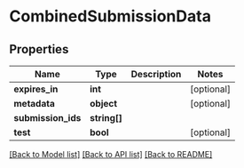 # CombinedSubmissionData

## Properties
Name | Type | Description | Notes
------------ | ------------- | ------------- | -------------
**expires_in** | **int** |  | [optional] 
**metadata** | **object** |  | [optional] 
**submission_ids** | **string[]** |  | 
**test** | **bool** |  | [optional] 

[[Back to Model list]](../README.md#documentation-for-models) [[Back to API list]](../README.md#documentation-for-api-endpoints) [[Back to README]](../README.md)


